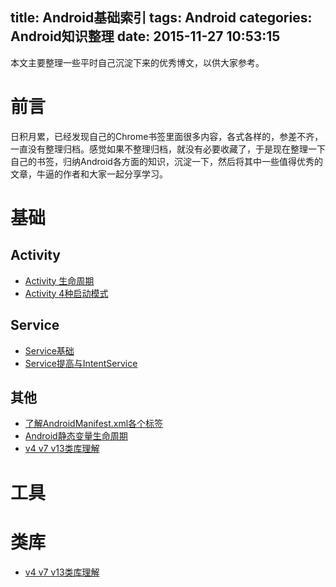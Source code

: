 title: Android基础索引
tags: Android
categories: Android知识整理
date: 2015-11-27 10:53:15
---

本文主要整理一些平时自己沉淀下来的优秀博文，以供大家参考。

<!--more-->

# 前言
日积月累，已经发现自己的Chrome书签里面很多内容，各式各样的，参差不齐，一直没有整理归档。感觉如果不整理归档，就没有必要收藏了，于是现在整理一下自己的书签，归纳Android各方面的知识，沉淀一下，然后将其中一些值得优秀的文章，牛逼的作者和大家一起分享学习。

# 基础

## Activity 

* [Activity 生命周期](http://blog.csdn.net/liuhe688/article/details/6733407)
* [Activity 4种启动模式](http://gold.xitu.io/entry/5615f62860b249ad232ec745)

## Service

* [Service基础](http://blog.csdn.net/liuhe688/article/details/6874378)
* [Service提高与IntentService](http://www.cnblogs.com/plokmju/p/Android_Service2.html)

## 其他

* [了解AndroidManifest.xml各个标签](http://www.cnblogs.com/pilang/archive/2011/04/20/2022932.html)
* [Android静态变量生命周期](http://blog.csdn.net/ctcwri/article/details/8858414)
* [v4 v7 v13类库理解](http://stormzhang.com/android/2015/03/29/android-support-library/)

# 工具

# 类库

* [v4 v7 v13类库理解](http://stormzhang.com/android/2015/03/29/android-support-library/)

